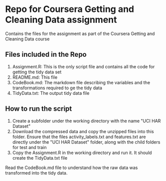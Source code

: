 # Repo for Coursera Getting and Cleaning Data assignment
Contains the files for the assignment as part of the Coursera Getting and Cleaning Data course

## Files included in the Repo
1. Assignment.R: This is the only script file and contains all the code for getting the tidy data set
2. README.md: This file
3. CodeBook.md: The markdown file describing the variables and the transformations required to ge the tidy data
4. TidyData.txt: The output tidy data file

## How to run the script
1. Create a subfolder under the working directory with the name "UCI HAR Dataset"
2. Download the compressed data and copy the unzipped files into this folder. Ensure that the files activity_labels.txt and features.txt are directly under the "UCI HAR Dataset" folder, along with the child folders for test and train
3. Copy the Assignment.R in the working directory and run it. It should create the TidyData.txt file

Read the CodeBook.md file to understand how the raw data was transformed into the tidy data.

